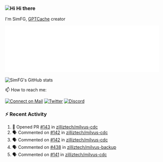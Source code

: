 ### <img src='https://qpluspicture.oss-cn-beijing.aliyuncs.com/6LjjQA/Hi.gif' alt='Hi' width="24"/> Hi there

I'm SimFG, [GPTCache](https://github.com/zilliztech/GPTCache) creator

![Metrics 👋](/metrics.plugin.followup.user.svg)

![SimFG's GitHub stats](https://github-readme-stats.vercel.app/api?username=SimFG&show_icons=true&theme=radical&count_private=true)

📫 How to reach me:

[![Connect on Mail](https://img.shields.io/badge/Ask%20me-anything-1abc9c.svg)](mailto:1142838399@qq.com)
[![Twitter](https://img.shields.io/twitter/follow/FogSim?style=social)](https://twitter.com/FogSim)
[![Discord](https://img.shields.io/discord/1092648432495251507?label=Discord&logo=discord)](https://discord.gg/Q8C6WEjSWV)

### :zap: Recent Activity

<!--START_SECTION:activity-->
1. 💪 Opened PR [#143](https://github.com/zilliztech/milvus-cdc/pull/143) in [zilliztech/milvus-cdc](https://github.com/zilliztech/milvus-cdc)
2. 🗣 Commented on [#142](https://github.com/zilliztech/milvus-cdc/issues/142) in [zilliztech/milvus-cdc](https://github.com/zilliztech/milvus-cdc)
3. 🗣 Commented on [#142](https://github.com/zilliztech/milvus-cdc/issues/142) in [zilliztech/milvus-cdc](https://github.com/zilliztech/milvus-cdc)
4. 🗣 Commented on [#438](https://github.com/zilliztech/milvus-backup/issues/438) in [zilliztech/milvus-backup](https://github.com/zilliztech/milvus-backup)
5. 🗣 Commented on [#141](https://github.com/zilliztech/milvus-cdc/issues/141) in [zilliztech/milvus-cdc](https://github.com/zilliztech/milvus-cdc)
<!--END_SECTION:activity-->

